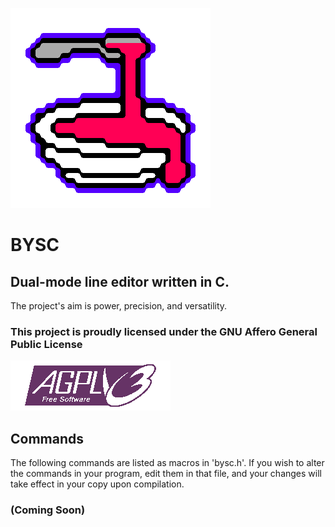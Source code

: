 ![BYSC Logo](bysc.png)
# BYSC
## Dual-mode line editor written in C.
The project's aim is power, precision, and versatility.

### This project is proudly licensed under the GNU Affero General Public License
![AGPL Logo](gnu_agpl.png)

## Commands
The following commands are listed as macros in 'bysc.h'. If you wish to alter the commands in your program, edit them in that file, and your changes will take effect in your copy upon compilation.
### (Coming Soon)
